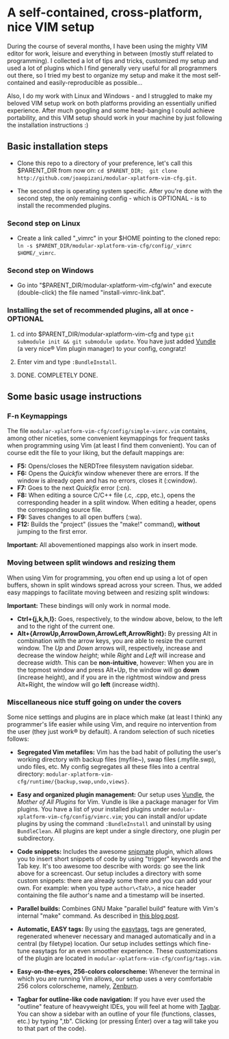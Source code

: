 A self-contained, cross-platform, nice  VIM setup
=================================================
During the course of several months, I have been using the mighty VIM editor for work, leisure and everything
in between (mostly stuff related to programming). I collected a lot of tips and tricks, customized my setup
and used a lot of plugins which I find generally very useful for all programmers out there, so I tried my best
to organize my setup and make it the most self-contained and easily-reproducible as possible...

Also, I do my work with Linux and Windows - and I struggled to make my beloved VIM setup work on both platforms
providing an essentially unified experience. After much googling and some head-banging I could achieve
portability, and this VIM setup should work in your machine by just following the installation instructions :)


Basic installation steps
------------------------
 * Clone this repo to a directory of your preference, let's call this $PARENT\_DIR from now on:
   `cd $PARENT_DIR;  git clone http://github.com/joaopizani/modular-xplatform-vim-cfg.git`.

 * The second step is operating system specific. After you're done with the second step, the only
   remaining config - which is OPTIONAL - is to install the recommended plugins.

### Second step on Linux ###

 * Create a link called "\_vimrc" in your $HOME pointing to the cloned repo:
   `ln -s $PARENT_DIR/modular-xplatform-vim-cfg/config/_vimrc $HOME/_vimrc`.

### Second step on Windows ###

 * Go into "$PARENT\_DIR/modular-xplatform-vim-cfg/win" and execute (double-click) the file
   named "install-vimrc-link.bat".

### Installing the set of recommended plugins, all at once - OPTIONAL ###
 1. cd into $PARENT\_DIR/modular-xplatform-vim-cfg and type `git submodule init && git submodule update`.
    You have just added [Vundle](https://github.com/gmarik/vundle) (a very nice® Vim plugin manager)
    to your config, congratz!

 2. Enter vim and type `:BundleInstall`.

 3. DONE. COMPLETELY DONE.


Some basic usage instructions
-----------------------------

### F-n Keymappings ###
The file `modular-xplatform-vim-cfg/config/simple-vimrc.vim` contains, among other niceties, some
convenient keymappings for frequent tasks when programming using Vim (at least I find them convenient).
You can of course edit the file to your liking, but the default mappings are:

 * **F5:** Opens/closes the NERDTree filesystem navigation sidebar.
 * **F6:** Opens the *Quickfix* window whenever there are errors. If the window is already open and
   has no errors, closes it (:cwindow).
 * **F7:** Goes to the next *Quickfix* error (:cn).
 * **F8:** When editing a source C/C++ file (.c, .cpp, etc.), opens the corresponding header in a split
   window. When editing a header, opens the corresponding source file.
 * **F9:** Saves changes to all open buffers (:wa).
 * **F12:** Builds the "project" (issues the "make!" command), **without** jumping to the first error.

**Important:** All abovementioned mappings also work in insert mode.

### Moving between split windows and resizing them ###
When using Vim for programming, you often end up using a lot of open buffers, shown in split windows spread
across your screen. Thus, we added easy mappings to facilitate moving between and resizing split windows:

**Important:** These bindings will only work in normal mode.

 * **Ctrl+{j,k,h,l}:** Goes, respectively, to the window above, below, to the left and to the right of the
   current one.
 * **Alt+{ArrowUp,ArrowDown,ArrowLeft,ArrowRight}:** By pressing Alt in combination with the arrow keys, you
   are able to resize the current window. The *Up* and *Down* arrows will, respectively, increase and decrease
   the window *height*; while *Right* and *Left* will increase and decrease *width*. This can be
   **non-intuitive**, however: When you are in the topmost window and press Alt+Up, the window will go
   **down** (increase height), and if you are in the rightmost window and press Alt+Right, the window will
   go **left** (increase width).

### Miscellaneous nice stuff going on under the covers ###
Some nice settings and plugins are in place which make (at least I think) any programmer's life easier while
using Vim, and require no intervention from the user (they just work® by default). A random selection of such
niceties follows:

 * **Segregated Vim metafiles:** Vim has the bad habit of polluting the user's working directory with backup
   files (myfile~), swap files (.myfile.swp), undo files, etc. My config segregates all these files into a
   central directory: `modular-xplatform-vim-cfg/runtime/{backup,swap,undo,views}`.

 * **Easy and organized plugin management:** Our setup uses [Vundle](https://github.com/gmarik/vundle), the
   *Mother of All Plugins* for Vim. Vundle is like a package manager for Vim plugins. You have a list of your
   installed plugins under `modular-xplatform-vim-cfg/config/vimrc.vim`; you can install and/or update plugins
   by using the command `:BundleInstall` and uninstall by using `BundleClean`. All plugins are kept under a
   single directory, one plugin per subdirectory.

 * **Code snippets:** Includes the awesome [snipmate](http://vimeo.com/3535418) plugin, which
   allows you to insert short snippets of code by using "trigger" keywords and the Tab key. It's too awesome
   too describe with words: go see the link above for a screencast. Our setup includes a directory with some
   custom snippets: there are already some there and you can add your own. For example: when you type
   `author\<Tab\>`, a nice header containing the file author's name and a timestamp will be inserted.

 * **Parallel builds:** Combines GNU Make "parallel build" feature with Vim's internal "make" command. As
   described in [this blog post](http://joaopizani.hopto.org/en/2012/05/vim-parallel-make).

 * **Automatic, EASY tags:** By using the [easytags](https://github.com/xolox/vim-easytags), tags are
   generated, regenerated whenever necessary and managed automatically and in a central (by filetype)
   location. Our setup includes settings which fine-tune easytags for an even smoother experience. These
   customizations of the plugin are located in `modular-xplatform-vim-cfg/config/tags.vim`.

 * **Easy-on-the-eyes, 256-colors colorscheme:** Whenever the terminal in which you are running Vim allows,
   our setup uses a very comfortable 256 colors colorscheme, namely,
   [Zenburn](https://github.com/jnurmine/Zenburn).

 * **Tagbar for outline-like code navigation:** If you have ever used the "outline" feature of heavyweight
   IDEs, you will feel at home with [Tagbar](https://github.com/majutsushi/tagbar). You can show a sidebar
   with an outline of your file (functions, classes, etc.) by typing ",tb". Clicking (or pressing Enter)
   over a tag will take you to that part of the code).

